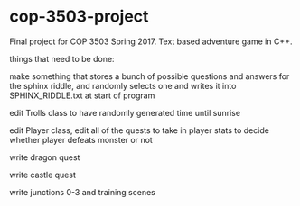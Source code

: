 # cop-3503-project
Final project for COP 3503 Spring 2017. Text based adventure game in C++.

things that need to be done:

make something that stores a bunch of possible questions and answers for the sphinx riddle, and randomly selects one and writes it into SPHINX_RIDDLE.txt at start of program

edit Trolls class to have randomly generated time until sunrise

edit Player class, edit all of the quests to take in player stats to decide whether player defeats monster or not

write dragon quest

write castle quest

write junctions 0-3 and training scenes

